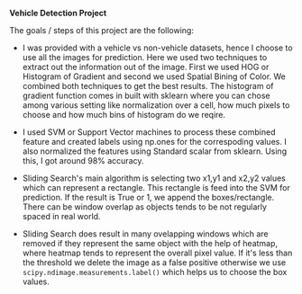 
**Vehicle Detection Project**

The goals / steps of this project are the following:

* I was provided with a vehicle vs non-vehicle datasets, hence I choose to use all the images for prediction. Here we used two techniques to extract out the information out of the image. First we used HOG or Histogram of Gradient and second we used Spatial Bining of Color. We combined both techniques to get the best results. The histogram of gradient function comes in built with sklearn where you can chose among various setting like normalization over a cell, how much pixels to choose and how much bins of histogram do we reqire. 

* I used SVM or Support Vector machines to process these combined feature and created labels using np.ones for the correspoding values. I also normalized the features using Standard scalar from sklearn. Using this, I got around 98% accuracy.

* Sliding Search's main algorithm is selecting two x1,y1 and x2,y2 values which can represent a rectangle. This rectangle is feed into the SVM for prediction. If the result is True or 1, we append the boxes/rectangle. There can be window overlap as objects tends to be not regularly spaced in real world. 

* Sliding Search does result in many ovelapping windows which are removed if they represent the same object with the help of heatmap, where heatmap tends to represent the overall pixel value. If it's less than the threshold we delete the image as a false positive otherwise we use `scipy.ndimage.measurements.label()` which helps us to choose the box values. 


